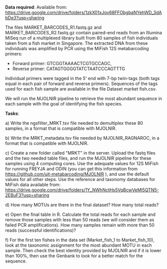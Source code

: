 <b>Data required</b>: Available from: https://drive.google.com/drive/folders/1zkX01xJov68FFObgbaNYehWD_3dAbDe3?usp=sharing 

The files MARKET_BARCODES_R1.fastq.gz and MARKET_BARCODES_R2.fastq.gz contain paired-end reads from an Illumina MiSeq run of a multiplexed library built from 80 samples of fish individuals taken from a fish market in Singapore. The extracted DNA from these individuals was amplified by PCR using the MiFish 12S metabarcoding primers: 
- Forward primer: GTCGGTAAAACTCGTGCCAGC,
- Reverse primer: CATAGTGGGGTATCTAATCCCAGTTTG

Individual  primers  were  tagged  in the 5' end with 7-bp twin-tags (both tags equal in each pair of forward and reverse primers). Sequences of the tags used for each fish sample are available in the file Dataset market fish.csv. 

We will run the MJOLNIR pipeline to retrieve the most abundant sequence in each sample with the goal of identifying the fish species.


<b>Tasks</b>:

a) Write the ngsfilter_MRKT.tsv file needed to demultiplex these 80 samples, in a format that is compatible with MJOLNIR. 

b) Write the MRKT_metadata.tsv file needed by MJOLNIR_RAGNAROC, in a format that is compatible with MJOLNIR.

c) Create a new folder called "MRKT" in the server. Upload the fastq files and the two needed table files, and run the MJOLNIR pipeline for these samples using 4 computing cores. Use the adequate values for 12S MiFish for running FREYJA and ODIN (you can get this information from https://github.com/uit-metabarcoding/MJOLNIR ), and use the default values for all other steps. Use the reference and taxonomy databases for MiFish data available from: https://drive.google.com/drive/folders/1Y_NWhNctHs5VqBcwVeMl5QTN5-2EBuF3?usp=sharing  

d) How many MOTUs are there in the final dataset? How many total reads? 

e) Open the final table in R. Calculate the total reads for each sample and remove those samples with less than 50 reads (we will consider them as failed PCR amplifications). How many samples remain with more than 50 reads (successful identifications)? 

f) For the first ten fishes in the data set (Market_fish_1 to Market_fish_10), look at the taxonomic assignment for the most abundant MOTU in each sample.   Then check the best identity provided by MJOLNIR and if it is lower than 100%, then use the Genbank to look for a better match for the sequence.
